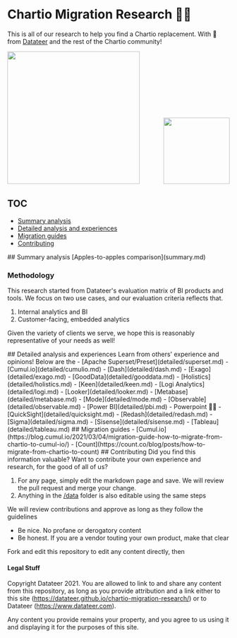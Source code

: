 # Chartio Migration Research 👋🚚

This is all of our research to help you find a Chartio replacement. With 💖 from [Datateer](https://www.datateer.com) and the rest of the Chartio community!

<p float="left">
  <a href="https://www.datateer.com"><img src="/chartio-migration-research/assets/chartio-logo.png" width="300" /></a>
  <img src="/chartio-migration-research/assets/datateer-logo.png" width="150" style="padding-left: 50px;" /> 
</p>

## TOC

- [Summary analysis](#summary)
- [Detailed analysis and experiences](#detailed)
- [Migration guides](#migration)
- [Contributing](#contributing)

<a name="summary" />
## Summary analysis
[Apples-to-apples comparison](summary.md)

### Methodology

This research started from Datateer's evaluation matrix of BI products and tools. We focus on two use cases, and our evaluation criteria reflects that.

1. Internal analytics and BI
2. Customer-facing, embedded analytics

Given the variety of clients we serve, we hope this is reasonably representative of your needs as well!

<a name="detailed" />
## Detailed analysis and experiences
Learn from others' experience and opinions! Below are the 
- [Apache Superset/Preset](detailed/superset.md)
- [Cumul.io](detailed/cumulio.md)
- [Dash](detailed/dash.md)
- [Exago](detailed/exago.md)
- [GoodData](detailed/gooddata.md)
- [Holistics](detailed/holistics.md)
- [Keen](detailed/keen.md)
- [Logi Analytics](detailed/logi.md)
- [Looker](detailed/looker.md)
- [Metabase](detailed/metabase.md)
- [Mode](detailed/mode.md)
- [Observable](detailed/observable.md)
- [Power BI](detailed/pbi.md)
- Powerpoint 🤣🤣
- [QuickSight](detailed/quicksight.md)
- [Redash](detailed/redash.md)
- [Sigma](detailed/sigma.md)
- [Sisense](detailed/sisense.md)
- [Tableau](detailed/tableau.md)

<a name="migration guides" />
## Migration guides
- [Cumul.io](https://blog.cumul.io/2021/03/04/migration-guide-how-to-migrate-from-chartio-to-cumul-io/)
- [Count](https://count.co/blog/posts/how-to-migrate-from-chartio-to-count)

<a name="contributing" />
## Contributing
Did you find this information valuable? Want to contribute your own experience and research, for the good of all of us?

1. For any page, simply edit the markdown page and save. We will review the pull request and merge your change.
1. Anything in the [/data](/data/readme.md) folder is also editable using the same steps

We will review contributions and approve as long as they follow the guidelines

- Be nice. No profane or derogatory content
- Be honest. If you are a vendor touting your own product, make that clear

Fork and edit this repository to edit any content directly, then

#### Legal Stuff

Copyright Datateer 2021. You are allowed to link to and share any content from this repository, as long as you provide attribution and a link either to this site (https://datateer.github.io/chartio-migration-research/) or to Datateer (https://www.datateer.com).

Any content you provide remains your property, and you agree to us using it and displaying it for the purposes of this site.
